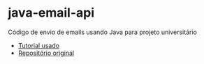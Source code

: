 # java-email-api

Código de envio de emails usando Java para projeto universitário
 
- [Tutorial usado](https://youtu.be/ugIUObNHZdo?si=Vf8Gnh7C1YbSLOCc)
- [Repositório original](https://github.com/arjungautam1/SpringBootEmail/blob/master/src/main/java/com/arjuncodes/springemaildemo/SpringEmailDemoApplication.java)
